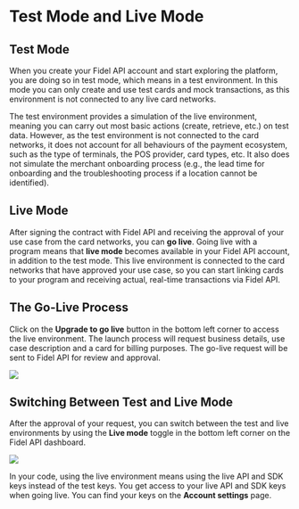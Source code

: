 # Test Mode and Live Mode

## Test Mode

When you create your Fidel API account and start exploring the platform, you are doing so in test mode, which means in a test environment. In this mode you can only create and use test cards and mock transactions, as this environment is not connected to any live card networks.

The test environment provides a simulation of the live environment, meaning you can carry out most basic actions (create, retrieve, etc.) on test data. However, as the test environment is not connected to the card networks, it does not account for all behaviours of the payment ecosystem, such as the type of terminals, the POS provider, card types, etc. It also does not simulate the merchant onboarding process (e.g., the lead time for onboarding and the troubleshooting process if a location cannot be identified).

## Live Mode

After signing the contract with Fidel API and receiving the approval of your use case from the card networks, you can **go live**. Going live with a program means that **live mode** becomes available in your Fidel API account, in addition to the test mode. This live environment is connected to the card networks that have approved your use case, so you can start linking cards to your program and receiving actual, real-time transactions via Fidel API.

## The Go-Live Process

Click on the **Upgrade to go live** button in the bottom left corner to access the live environment. The launch process will request business details, use case description and a card for billing purposes. The go-live request will be sent to Fidel API for review and approval.

![](https://docs.fidel.uk/assets/images/upgrade-to-go-live-button.png)

## Switching Between Test and Live Mode

After the approval of your request, you can switch between the test and live environments by using the **Live mode** toggle in the bottom left corner on the Fidel API dashboard.

![](https://docs.fidel.uk/assets/images/live-mode-toggle.png)

In your code, using the live environment means using the live API and SDK keys instead of the test keys. You get access to your live API and SDK keys when going live. You can find your keys on the **Account settings** page.
